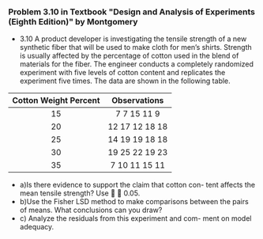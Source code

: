 ### Problem 3.10 in Textbook "Design and Analysis of Experiments (Eighth Edition)" by Montgomery
* 3.10 A product developer is investigating the tensile strength of a new synthetic fiber that will be used to make cloth for men’s shirts. Strength is usually affected by the percentage of cotton used in the blend of materials for the fiber. The engineer conducts a completely randomized experiment with five levels of cotton content and replicates the experiment five times. The data are shown in the following table.

|Cotton Weight Percent| Observations|
|:---:|:---:|
|15 |  7  7 15 11  9|
|20 | 12 17 12 18 18|
|25 | 14 19 19 18 18|
|30 | 19 25 22 19 23|
|35 |  7 10 11 15 11|


   * a)Is there evidence to support the claim that cotton con- tent affects the mean tensile strength? Use 􏰐 􏰂 0.05.
   * b)Use the Fisher LSD method to make comparisons between the pairs of means. What conclusions can you draw?
   * c) Analyze the residuals from this experiment and com- ment on model adequacy.
